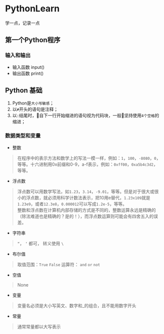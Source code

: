 # PythonLearn

学一点，记录一点

## 第一个Python程序

### 输入和输出

* 输入函数 input()
* 输出函数 print()

## Python 基础

1. Python是`大小写敏感`；
2. 以`#`开头的语句是注释；
3. 以`:`结尾时，自下一行开始缩进的语句视为代码块，一般坚持使用`4个空格`的缩进；

### 数据类型和变量

* 整数
> 在程序中的表示方法和数学上的写法一模一样，例如：`1`，`100`，`-8080`，`0`，等等。十六进制用0x前缀和0-9，a-f表示，例如：`0xff00`，`0xa5b4c3d2`，等等。
* 浮点数
> 浮点数可以用数学写法，如`1.23`，`3.14`，`-9.01`，等等。但是对于很大或很小的浮点数，就必须用科学计数法表示，把10用e替代，`1.23x109`就是`1.23e9`，或者`12.3e8`，`0.000012`可以写成`1.2e-5`，等等。  
整数和浮点数在计算机内部存储的方式是不同的，整数运算永远是精确的（除法难道也是精确的？是的！），而浮点数运算则可能会有四舍五入的误差。

* 字符串
> `“`， `‘` 都可， 转义使用 `\`

* 布尔值
> 取值范围：`True` `False`
> 运算符： `and` `or` `not`

* 空值
> None

* 变量
> 变量名必须是大小写英文、数字和_的组合，且不能用数字开头

* 常量
> 通常常量都以大写表示